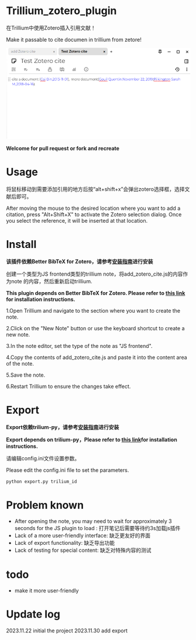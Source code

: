 # Trillium_zotero_plugin

在Trillium中使用Zotero插入引用文献！

Make it passable to cite documen in trillium from zetore!

![Alt text](image.png)



**Welcome for pull request or fork and recreate**

# Usage
将鼠标移动到需要添加引用的地方后按“alt+shift+x”会弹出zotero选择框，选择文献后即可。

After moving the mouse to the desired location where you want to add a citation, press "Alt+Shift+X" to activate the Zotero selection dialog. Once you select the reference, it will be inserted at that location.


# Install
**该插件依赖Better BibTeX for Zotero，请参考[安装指南](https://retorque.re/zotero-better-bibtex/installation/index.html)进行安装**


创建一个类型为JS frontend类型的trillium note，将add_zotero_cite.js的内容作为note 的内容，然后重新启动trillium.

**This plugin depends on Better BibTeX for Zotero. Please refer to [this link](https://retorque.re/zotero-better-bibtex/installation/index.html) for installation instructions.**

1.Open Trillium and navigate to the section where you want to create the note.

2.Click on the "New Note" button or use the keyboard shortcut to create a new note.

3.In the note editor, set the type of the note as "JS frontend".

4.Copy the contents of add_zotero_cite.js and paste it into the content area of the note.

5.Save the note.

6.Restart Trillium to ensure the changes take effect.

# Export

**Export依赖trilium-py，请参考[安装指南](https://github.com/Nriver/trilium-py#-installation)进行安装**

**Export depends on  trilium-py，Please refer to [this link](https://github.com/Nriver/trilium-py#-installation)for installation instructions.**


请编辑config.ini文件设置参数。

Please edit the config.ini file to set the parameters.

``` bash
python export.py trilium_id
```


# Problem known

- After opening the note, you may need to wait for approximately 3 seconds for the JS plugin to load : 打开笔记后需要等待约3s加载js插件
- Lack of a more user-friendly interface: 缺乏更友好的界面
- Lack of export functionality: 缺乏导出功能
- Lack of testing for special content: 缺乏对特殊内容的测试

# todo
- make it more user-friendly

# Update log
2023.11.22 initial the project
2023.11.30 add export
